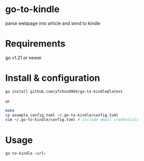 # go-to-kindle
parse webpage into article and send to kindle

# Requirements
go v1.21 or newer

# Install & configuration
```sh
go install github.com/yfzhou0904/go-to-kindle@latest
```
or
```sh
make
cp example_config.toml ~/.go-to-kindle/config.toml
vim ~/.go-to-kindle/config.toml # include email credentials
```

# Usage
```sh
go-to-kindle <url>
```
